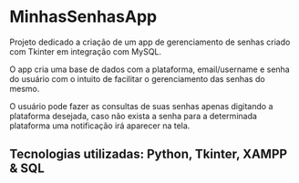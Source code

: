 # MinhasSenhasApp
Projeto dedicado a criação de um app de gerenciamento de senhas criado com Tkinter em integração com MySQL. 

O app cria uma base de dados com a plataforma, email/username e senha do usuário com o intuito de facilitar o gerenciamento das senhas do mesmo.

O usuário pode fazer as consultas de suas senhas apenas digitando a plataforma desejada, caso não exista a senha para a determinada plataforma uma notificação irá aparecer na tela.

## Tecnologias utilizadas: Python, Tkinter, XAMPP & SQL

